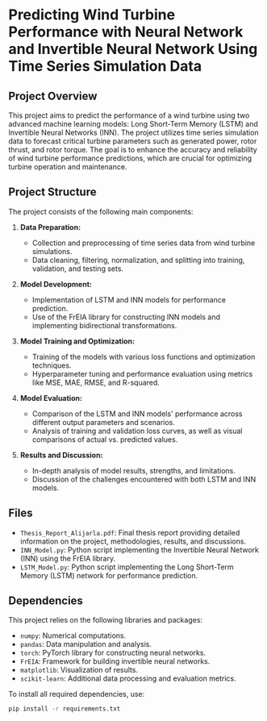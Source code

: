 # Predicting Wind Turbine Performance with Neural Network and Invertible Neural Network Using Time Series Simulation Data

## Project Overview

This project aims to predict the performance of a wind turbine using two advanced machine learning models: Long Short-Term Memory (LSTM) and Invertible Neural Networks (INN). The project utilizes time series simulation data to forecast critical turbine parameters such as generated power, rotor thrust, and rotor torque. The goal is to enhance the accuracy and reliability of wind turbine performance predictions, which are crucial for optimizing turbine operation and maintenance.

## Project Structure

The project consists of the following main components:

1. **Data Preparation:**
   - Collection and preprocessing of time series data from wind turbine simulations.
   - Data cleaning, filtering, normalization, and splitting into training, validation, and testing sets.

2. **Model Development:**
   - Implementation of LSTM and INN models for performance prediction.
   - Use of the FrEIA library for constructing INN models and implementing bidirectional transformations.

3. **Model Training and Optimization:**
   - Training of the models with various loss functions and optimization techniques.
   - Hyperparameter tuning and performance evaluation using metrics like MSE, MAE, RMSE, and R-squared.

4. **Model Evaluation:**
   - Comparison of the LSTM and INN models' performance across different output parameters and scenarios.
   - Analysis of training and validation loss curves, as well as visual comparisons of actual vs. predicted values.

5. **Results and Discussion:**
   - In-depth analysis of model results, strengths, and limitations.
   - Discussion of the challenges encountered with both LSTM and INN models.

## Files

- `Thesis_Report_Alijarla.pdf`: Final thesis report providing detailed information on the project, methodologies, results, and discussions.
- `INN_Model.py`: Python script implementing the Invertible Neural Network (INN) using the FrEIA library.
- `LSTM_Model.py`: Python script implementing the Long Short-Term Memory (LSTM) network for performance prediction.

## Dependencies

This project relies on the following libraries and packages:

- `numpy`: Numerical computations.
- `pandas`: Data manipulation and analysis.
- `torch`: PyTorch library for constructing neural networks.
- `FrEIA`: Framework for building invertible neural networks.
- `matplotlib`: Visualization of results.
- `scikit-learn`: Additional data processing and evaluation metrics.

To install all required dependencies, use:

```bash
pip install -r requirements.txt
